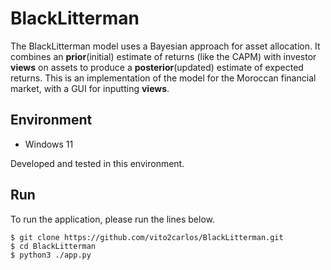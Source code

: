 # BlackLitterman

The BlackLitterman model uses a Bayesian approach for asset allocation. It combines an **prior**(initial) estimate of returns (like the CAPM) with investor **views** on assets to produce a **posterior**(updated) estimate of expected returns.
This is an implementation of the model for the Moroccan financial market, with a GUI for inputting **views**.

 ## Environment

 - Windows 11

Developed and tested in this environment.

## Run

To run the application, please run the lines below.

```shell
$ git clone https://github.com/vito2carlos/BlackLitterman.git
$ cd BlackLitterman
$ python3 ./app.py
